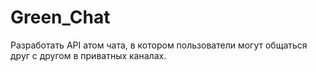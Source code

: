 # Green_Chat
Разработать API атом чата, в котором пользователи могут общаться друг с другом в приватных каналах.
